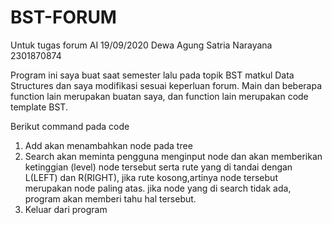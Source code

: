 # BST-FORUM
Untuk tugas forum AI 19/09/2020
Dewa Agung Satria Narayana
2301870874

Program ini saya buat saat semester lalu pada topik BST matkul Data Structures dan saya modifikasi sesuai keperluan forum.
Main dan beberapa function lain merupakan buatan saya, dan function lain merupakan code template BST.

Berikut command pada code

1. Add akan menambahkan node pada tree
2. Search akan meminta pengguna menginput node dan akan memberikan ketinggian (level) node tersebut serta rute yang di tandai dengan L(LEFT) dan R(RIGHT), jika rute kosong,artinya node tersebut merupakan node paling atas. jika node yang di search tidak ada, program akan memberi tahu hal tersebut.
3. Keluar dari program
